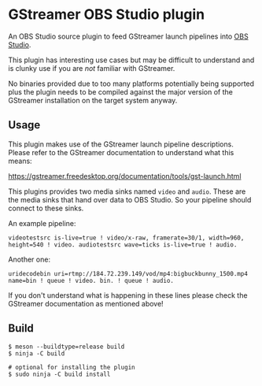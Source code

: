 GStreamer OBS Studio plugin
===

An OBS Studio source plugin to feed GStreamer launch pipelines into [OBS
Studio][1].

This plugin has interesting use cases but may be difficult to understand and is
clunky use if you are _not_ familiar with GStreamer.

No binaries provided due to too many platforms potentially being supported plus
the plugin needs to be compiled against the major version of the GStreamer
installation on the target system anyway.

[1]: https://obsproject.com

Usage
---

This plugin makes use of the GStreamer launch pipeline descriptions. Please
refer to the GStreamer documentation to understand what this means:

https://gstreamer.freedesktop.org/documentation/tools/gst-launch.html

This plugins provides two media sinks named `video` and `audio`. These are the
media sinks that hand over data to OBS Studio. So your pipeline should connect
to these sinks.

An example pipeline:

    videotestsrc is-live=true ! video/x-raw, framerate=30/1, width=960, height=540 ! video. audiotestsrc wave=ticks is-live=true ! audio.

Another one:

    uridecodebin uri=rtmp://184.72.239.149/vod/mp4:bigbuckbunny_1500.mp4 name=bin ! queue ! video. bin. ! queue ! audio.

If you don't understand what is happening in these lines please check the
GStreamer documentation as mentioned above!


Build
---

```shell
$ meson --buildtype=release build
$ ninja -C build

# optional for installing the plugin
$ sudo ninja -C build install
```
